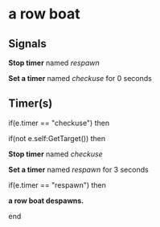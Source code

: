 # a row boat




## Signals
  **Stop timer** named *respawn*


  **Set a timer** named *checkuse* for 0 seconds

## Timer(s)
  if(e.timer == "checkuse") then

if(not e.self:GetTarget()) then



  **Stop timer** named *checkuse*


  **Set a timer** named *respawn* for 3 seconds

   if(e.timer == "respawn") then

**a row boat despawns.**




 end